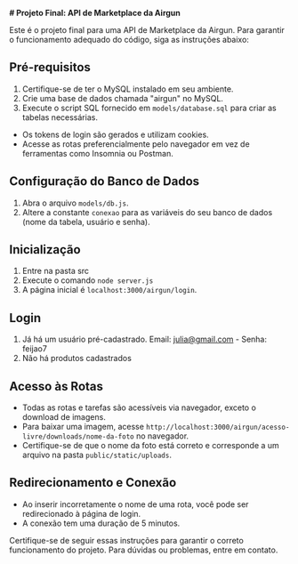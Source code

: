 **# Projeto Final: API de Marketplace da Airgun**

Este é o projeto final para uma API de Marketplace da Airgun. Para garantir o funcionamento adequado do código, siga as instruções abaixo:

## Pré-requisitos

1. Certifique-se de ter o MySQL instalado em seu ambiente.
2. Crie uma base de dados chamada "airgun" no MySQL.
3. Execute o script SQL fornecido em `models/database.sql` para criar as tabelas necessárias.
- Os tokens de login são gerados e utilizam cookies.
- Acesse as rotas preferencialmente pelo navegador em vez de ferramentas como Insomnia ou Postman.

## Configuração do Banco de Dados

1. Abra o arquivo `models/db.js`.
2. Altere a constante `conexao` para as variáveis do seu banco de dados (nome da tabela, usuário e senha).

## Inicialização

1. Entre na pasta src
2. Execute o comando `node server.js`
3. A página inicial é `localhost:3000/airgun/login`.

## Login

1. Já há um usuário pré-cadastrado. Email: julia@gmail.com - Senha: feijao7
2. Não há produtos cadastrados

## Acesso às Rotas

- Todas as rotas e tarefas são acessíveis via navegador, exceto o download de imagens.
- Para baixar uma imagem, acesse `http://localhost:3000/airgun/acesso-livre/downloads/nome-da-foto` no navegador.
- Certifique-se de que o nome da foto está correto e corresponde a um arquivo na pasta `public/static/uploads`.

## Redirecionamento e Conexão

- Ao inserir incorretamente o nome de uma rota, você pode ser redirecionado à página de login.
- A conexão tem uma duração de 5 minutos.

Certifique-se de seguir essas instruções para garantir o correto funcionamento do projeto. Para dúvidas ou problemas, entre em contato.